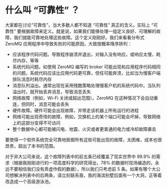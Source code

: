 # 什么叫 “可靠性” ？

大家都在讨论“可靠性”，当大多数人都不知道 “可靠性” 真正的含义。实际上 “可靠性” 要根据故障来定义。就是说，如果我们能够处理一组定义良好、可理解的故障，我们就能可靠地处理这些故障。这个定义刚刚好。我们来看看分布式 ZeroMQ  应用程序中导致失败的可能原因，大致按概率降序排列：

- 应该程序代码问题。导致程序崩溃并退出，对输入没有响应，或响应太慢，耗尽内存，等等
- 系统代码问题。如使用 ZeroMQ 编写的 broker 可能出现和应用程序代码相同的问题。系统代码应该比应用代码更可靠，但任可能奔溃，比如当为慢客户端排队消息时耗尽内存
- 消息队列溢出。通常出现在采用残酷策略处理慢客户机的系统代码中。当队列溢出时，就开始丢弃消息，导致消息丢失
- 网络故障（例如，Wi-Fi 关闭或超出范围）。ZeroMQ 在这种情况下会自动重连，但同时，消息可能会丢失
- 硬件故障。硬件可能会出现故障，并带走该机器上所有运行的进程
- 网络可能出现奇怪的故障，例如，交换机上的某个端口可能会坏掉，导致网络上的这部分变得不可访问
- 整个数据中心都可能被闪电、地震、火灾或者更普通的电力或冷却故障袭击

要使得一个软件系统完全可靠地抵御所有这些可能出现的故障，太困难，成本也很昂贵，超出了本书的范围。

对于非大公司来说，这个故障列表中的前五条已经覆盖了现实世界中 99.9% 的需求（根据我刚刚进行的一项高度科学的研究得出，78% 的数据时现场编造的，永远不要相信我们没有弄虚作假的数据），所以我们只考虑前 5 条。如果有哪个大公司想解决列表中的后两条，请立刻联系我，我的海滨别墅后面有一个大洞，正等着改造成一个高级游泳池。

